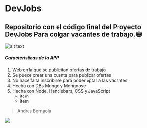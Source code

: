 # DevJobs
## Repositorio con el código final del Proyecto DevJobs Para colgar vacantes de trabajo.:smile:
![alt text](https://github.com/Lekanda/devjobs-heroku/blob/master/imagenes/Tie%20Bomber.png)

##### Caracteristicas de la APP
   1. Web en la que se publicitan ofertas de trabajo
   2. Se puede crear una cuenta para publicar ofertas
   3. No hace falta inscribirse para poder optar a las vacantes
   4. Hecha con DBs Mongo y Mongoose
   5. Hecha con Node, Handlebars, CSS y JavaScript
      * item
      * item
> Andres Bernaola

    

<a href="#">
    <img src="https://images.squarespace-cdn.com/content/v1/51534a7fe4b02d3f1d599ebf/1573779252225-MOPT0Q54LHGRGOIGEL5V/ke17ZwdGBToddI8pDm48kFTEgwhRQcX9r3XtU0e50sUUqsxRUqqbr1mOJYKfIPR7LoDQ9mXPOjoJoqy81S2I8N_N4V1vUb5AoIIIbLZhVYxCRW4BPu10St3TBAUQYVKcW7uEhC96WQdj-SwE5EpM0lAopPba9ZX3O0oeNTVSRxdHAmtcci_6bmVLoSDQq_pb/3604135-mandalorian_s1episode1breakdown_111219_site.jpg">
</a>

